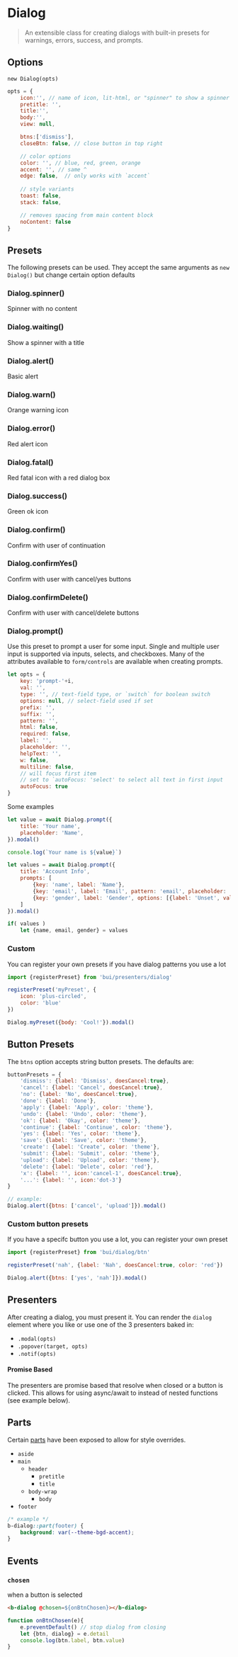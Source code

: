 Dialog
==========

> An extensible class for creating dialogs with built-in presets for warnings, errors, success, and prompts.

## Options

`new Dialog(opts)`

```js
opts = {
	icon:'', // name of icon, lit-html, or "spinner" to show a spinner
	pretitle: '',
	title:'',
	body:'',
	view: null,

	btns:['dismiss'],
	closeBtn: false, // close button in top right

	// color options
	color: '', // blue, red, green, orange
	accent: '', // same ^
	edge: false,  // only works with `accent`
	
	// style variants
	toast: false,
	stack: false,

	// removes spacing from main content block
	noContent: false
}
```

## Presets
The following presets can be used. They accept the same arguments as `new Dialog()` but change certain option defaults

### Dialog.spinner()
Spinner with no content

### Dialog.waiting()
Show a spinner with a title

### Dialog.alert()
Basic alert

### Dialog.warn()
Orange warning icon

### Dialog.error()
Red alert icon

### Dialog.fatal()
Red fatal icon with a red dialog box

### Dialog.success()
Green ok icon

### Dialog.confirm()
Confirm with user of continuation

### Dialog.confirmYes()
Confirm with user with cancel/yes buttons

### Dialog.confirmDelete()
Confirm with user with cancel/delete buttons

### Dialog.prompt()
Use this preset to prompt a user for some input. Single and multiple user input is supported via inputs, selects, and checkboxes. Many of the attributes available to `form/controls` are available when creating prompts.

```js 
let opts = {
	key: 'prompt-'+i,
	val: '',
	type: '', // text-field type, or `switch` for boolean switch
	options: null, // select-field used if set
	prefix: '',
	suffix: '',
	pattern: '',
	html: false,
	required: false,
	label: '',
	placeholder: '',
	helpText: '',
	w: false,
	multiline: false,
	// will focus first item
	// set to `autoFocus: 'select' to select all text in first input
	autoFocus: true
}
```

Some examples

```js
let value = await Dialog.prompt({
	title: 'Your name',
	placeholder: 'Name',
}).modal()

console.log(`Your name is ${value}`)

let values = await Dialog.prompt({
	title: 'Account Info',
	prompts: [
		{key: 'name', label: 'Name'},
		{key: 'email', label: 'Email', pattern: 'email', placeholder: '(optional)'},
		{key: 'gender', label: 'Gender', options: [{label: 'Unset', val: ''}, 'Male', 'Female']}
	]
}).modal()

if( values )
	let {name, email, gender} = values
```

### Custom
You can register your own presets if you have dialog patterns you use a lot

```js
import {registerPreset} from 'bui/presenters/dialog'

registerPreset('myPreset', {
	icon: 'plus-circled',
	color: 'blue'
})

Dialog.myPreset({body: 'Cool!'}).modal()
```

## Button Presets
The `btns` option accepts string button presets. The defaults are:

```js
buttonPresets = {
	'dismiss': {label: 'Dismiss', doesCancel:true},
	'cancel': {label: 'Cancel', doesCancel:true},
	'no': {label: 'No', doesCancel:true},
	'done': {label: 'Done'},
	'apply': {label: 'Apply', color: 'theme'},
    'undo': {label: 'Undo', color: 'theme'},
	'ok': {label: 'Okay', color: 'theme'},
    'continue': {label: 'Continue', color: 'theme'},
	'yes': {label: 'Yes', color: 'theme'},
	'save': {label: 'Save', color: 'theme'},
	'create': {label: 'Create', color: 'theme'},
    'submit': {label: 'Submit', color: 'theme'},
    'upload': {label: 'Upload', color: 'theme'},
	'delete': {label: 'Delete', color: 'red'},
	'x': {label: '', icon:'cancel-1', doesCancel:true},
    '...': {label: '', icon:'dot-3'}
}

// example:
Dialog.alert({btns: ['cancel', 'upload']}).modal()
```

### Custom button presets
If you have a specifc button you use a lot, you can register your own preset

```js
import {registerPreset} from 'bui/dialog/btn'

registerPreset('nah', {label: 'Nah', doesCancel:true, color: 'red'})

Dialog.alert({btns: ['yes', 'nah']}).modal()
```

## Presenters

After creating a dialog, you must present it. You can render the `dialog` element where you like
or use one of the 3 presenters baked in:

- `.modal(opts)`
- `.popover(target, opts)`
- `.notif(opts)`

#### Promise Based

The presenters are promise based that resolve when closed or a button is clicked.
This allows for using async/await to instead of nested functions (see example below).

## Parts
Certain [parts](https://developer.mozilla.org/en-US/docs/Web/CSS/::part) have been exposed to allow for style overrides.

- `aside`
- `main`
	- `header`
		- `pretitle`
		- `title`
	- `body-wrap`
		- `body`
- `footer`

```css
/* example */
b-dialog::part(footer) {
	background: var(--theme-bgd-accent);
}
```

## Events

### `chosen`
when a button is selected

```html
<b-dialog @chosen=${onBtnChosen}></b-dialog>
```

```js
function onBtnChosen(e){
	e.preventDefault() // stop dialog from closing
	let {btn, dialog} = e.detail
	console.log(btn.label, btn.value)
}
```